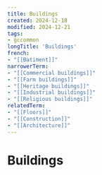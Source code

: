```yaml
---
title: Buildings
created: 2024-12-18
modified: 2024-12-21
tags:
- gccommon
longTitle: 'Buildings'
french:
- "[[Batiment]]"
narrowerTerm:
- "[[Commercial buildings]]"
- "[[Farm buildings]]"
- "[[Heritage buildings]]"
- "[[Industrial buildings]]"
- "[[Religious buildings]]"
relatedTerm:
- "[[Floors]]"
- "[[Construction]]"
- "[[Architecture]]"
---
```

# Buildings
